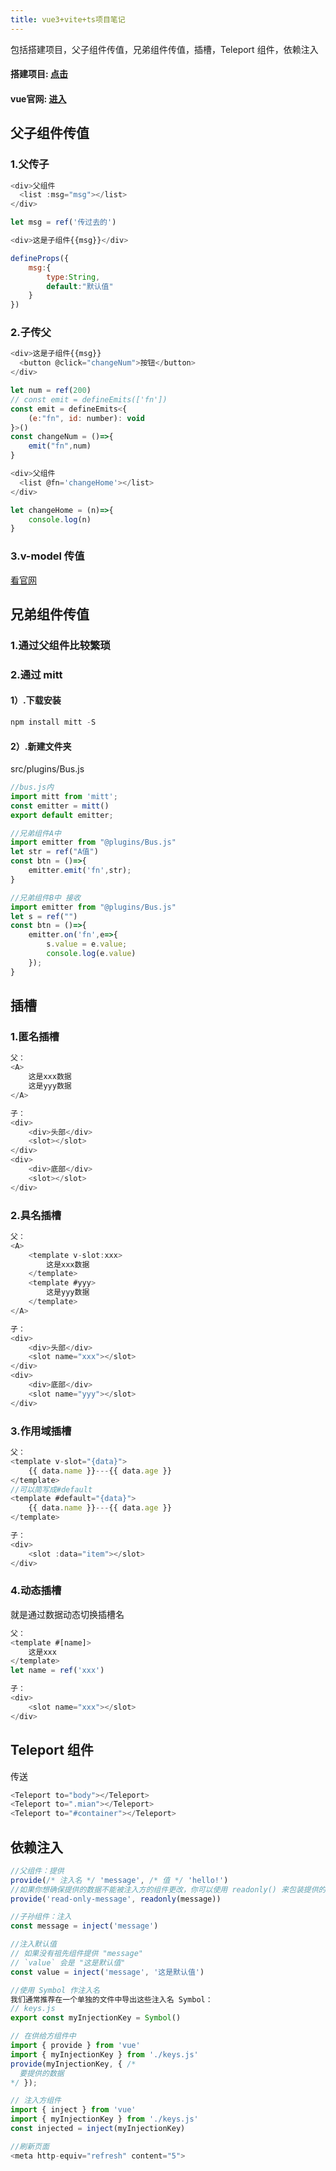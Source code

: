 ```yaml
---
title: vue3+vite+ts项目笔记
---
```


包括搭建项目，父子组件传值，兄弟组件传值，插槽，Teleport 组件，依赖注入

<!-- more -->

#### 搭建项目: [点击](https://blog.csdn.net/weixin_59916662/article/details/127331094)
#### vue官网: [进入](https://cn.vuejs.org/guide/components/v-model.html)
## 父子组件传值

### 1.父传子

```js
<div>父组件
  <list :msg="msg"></list>
</div>

let msg = ref('传过去的')
```

```js
<div>这是子组件{{msg}}</div>

defineProps({
    msg:{
        type:String,
        default:"默认值"
    }
})
```

### 2.子传父

```js
<div>这是子组件{{msg}}
  <button @click="changeNum">按钮</button>
</div>

let num = ref(200)
// const emit = defineEmits(['fn'])
const emit = defineEmits<{
    (e:"fn", id: number): void
}>()
const changeNum = ()=>{
    emit("fn",num)
}
```

```js
<div>父组件
  <list @fn='changeHome'></list>
</div>

let changeHome = (n)=>{
    console.log(n)
}
```

### 3.v-model 传值
[看官网](https://cn.vuejs.org/guide/components/v-model.html)

## 兄弟组件传值

### 1.通过父组件比较繁琐

### 2.通过 mitt

#### 1）.下载安装

```js
npm install mitt -S
```

#### 2）.新建文件夹

src/plugins/Bus.js

```js
//bus.js内
import mitt from 'mitt';
const emitter = mitt()
export default emitter;
```

```js
//兄弟组件A中
import emitter from "@plugins/Bus.js"
let str = ref("A值")
const btn = ()=>{
    emitter.emit('fn',str);
}
```

```js
//兄弟组件B中 接收
import emitter from "@plugins/Bus.js"
let s = ref("")
const btn = ()=>{
    emitter.on('fn',e=>{
        s.value = e.value;
        console.log(e.value)
    });
}
```

## 插槽

### 1.匿名插槽

```js
父：
<A>
    这是xxx数据
    这是yyy数据
</A>
```

```js
子：
<div>
    <div>头部</div>
    <slot></slot>
</div>
<div>
    <div>底部</div>
    <slot></slot>
</div>
```

### 2.具名插槽

```js
父：
<A>
    <template v-slot:xxx>
        这是xxx数据
    </template>
    <template #yyy>
        这是yyy数据
    </template>
</A>
```

```js
子：
<div>
    <div>头部</div>
    <slot name="xxx"></slot>
</div>
<div>
    <div>底部</div>
    <slot name="yyy"></slot>
</div>
```

### 3.作用域插槽

```js
父：
<template v-slot="{data}">
    {{ data.name }}---{{ data.age }}
</template>
//可以简写成#default
<template #default="{data}">
    {{ data.name }}---{{ data.age }}
</template>
```

```js
子：
<div>
    <slot :data="item"></slot>
</div>
```

### 4.动态插槽

就是通过数据动态切换插槽名

```js
父：
<template #[name]>
    这是xxx
</template>
let name = ref('xxx')
```

```js
子：
<div>
    <slot name="xxx"></slot>
</div>
```

## Teleport 组件

传送

```js
<Teleport to="body"></Teleport>
<Teleport to=".mian"></Teleport>
<Teleport to="#container"></Teleport>
```

## 依赖注入

```js
//父组件：提供
provide(/* 注入名 */ 'message', /* 值 */ 'hello!')
//如果你想确保提供的数据不能被注入方的组件更改，你可以使用 readonly() 来包装提供的值
provide('read-only-message', readonly(message))

//子孙组件：注入
const message = inject('message')

//注入默认值
// 如果没有祖先组件提供 "message"
// `value` 会是 "这是默认值"
const value = inject('message', '这是默认值')

//使用 Symbol 作注入名
我们通常推荐在一个单独的文件中导出这些注入名 Symbol：
// keys.js
export const myInjectionKey = Symbol()

// 在供给方组件中
import { provide } from 'vue'
import { myInjectionKey } from './keys.js'
provide(myInjectionKey, { /*
  要提供的数据
*/ });

// 注入方组件
import { inject } from 'vue'
import { myInjectionKey } from './keys.js'
const injected = inject(myInjectionKey)
```




```js
//刷新页面
<meta http-equiv="refresh" content="5">
```

```js

```